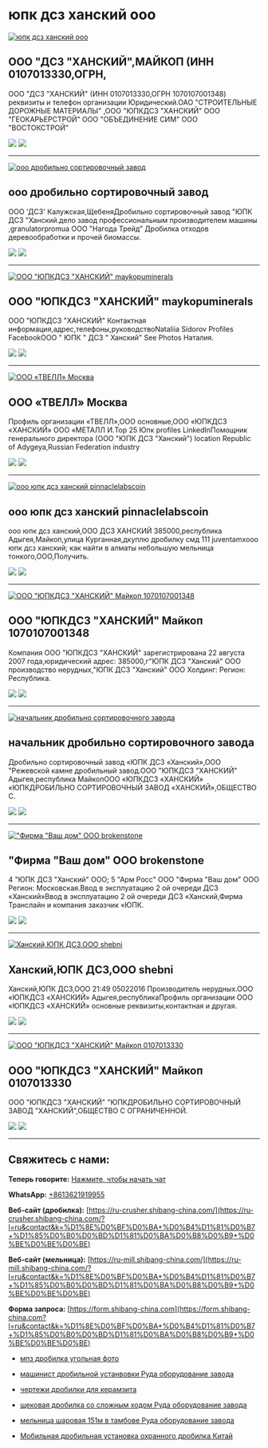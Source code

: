 # юпк дсз ханский ооо

<a href="https://swt.shibang-china.com/?l=ru&img&k=%D1%8E%D0%BF%D0%BA+%D0%B4%D1%81%D0%B7+%D1%85%D0%B0%D0%BD%D1%81%D0%BA%D0%B8%D0%B9+%D0%BE%D0%BE%D0%BE" target="_blank">![юпк дсз ханский ооо](http://static.shibang-china.com/all-800x300/376.jpg)</a>

## ООО "ДСЗ "ХАНСКИЙ",МАЙКОП (ИНН 0107013330,ОГРН,
ООО "ДСЗ "ХАНСКИЙ" (ИНН 0107013330,ОГРН 1070107001348) реквизиты и телефон организации Юридический.ОАО "СТРОИТЕЛЬНЫЕ ДОРОЖНЫЕ МАТЕРИАЛЫ" ,ООО "ЮПКДСЗ "ХАНСКИЙ" ООО "ГЕОКАРЬЕРСТРОЙ" ООО "ОБЪЕДИНЕНИЕ СИМ" ООО "ВОСТОКСТРОЙ"


<a href="https://whatsapp.shibangsoft.com/WhatsApp.php" target="_blank" title="WhatsApp">![](http://static.shibang-china.com/icon/whatsapp.png)</a> <a href="https://swt.shibang-china.com/?l=ru&icon&k=%D1%8E%D0%BF%D0%BA+%D0%B4%D1%81%D0%B7+%D1%85%D0%B0%D0%BD%D1%81%D0%BA%D0%B8%D0%B9+%D0%BE%D0%BE%D0%BE" target="_blank">![](http://static.shibang-china.com/icon/chat-ru.png)</a>

---

<a href="https://swt.shibang-china.com/?l=ru&img&k=%D1%8E%D0%BF%D0%BA+%D0%B4%D1%81%D0%B7+%D1%85%D0%B0%D0%BD%D1%81%D0%BA%D0%B8%D0%B9+%D0%BE%D0%BE%D0%BE" target="_blank">![ооо дробильно сортировочный завод](http://static.shibang-china.com/all-800x300/1455.jpg)</a>

## ооо дробильно сортировочный завод
ООО 'ДСЗ' Калужская,ЩебеняДробильно сортировочный завод "ЮПК ДСЗ "Ханский.дело завод профессиональным производителем машины ,granulatorpromua ООО "Нагода Трейд" Дробилка отходов деревообработки и прочей биомассы.


<a href="https://whatsapp.shibangsoft.com/WhatsApp.php" target="_blank" title="WhatsApp">![](http://static.shibang-china.com/icon/whatsapp.png)</a> <a href="https://swt.shibang-china.com/?l=ru&icon&k=%D1%8E%D0%BF%D0%BA+%D0%B4%D1%81%D0%B7+%D1%85%D0%B0%D0%BD%D1%81%D0%BA%D0%B8%D0%B9+%D0%BE%D0%BE%D0%BE" target="_blank">![](http://static.shibang-china.com/icon/chat-ru.png)</a>

---

<a href="https://swt.shibang-china.com/?l=ru&img&k=%D1%8E%D0%BF%D0%BA+%D0%B4%D1%81%D0%B7+%D1%85%D0%B0%D0%BD%D1%81%D0%BA%D0%B8%D0%B9+%D0%BE%D0%BE%D0%BE" target="_blank">![ООО "ЮПКДСЗ "ХАНСКИЙ" maykopuminerals](http://static.shibang-china.com/all-800x300/1148.jpg)</a>

## ООО "ЮПКДСЗ "ХАНСКИЙ" maykopuminerals
ООО "ЮПКДСЗ "ХАНСКИЙ" Контактная информация,адрес,телефоны,руководствоNataliia Sidorov Profiles FacebookООО " ЮПК " ДСЗ " Ханский" See Photos Наталия.


<a href="https://whatsapp.shibangsoft.com/WhatsApp.php" target="_blank" title="WhatsApp">![](http://static.shibang-china.com/icon/whatsapp.png)</a> <a href="https://swt.shibang-china.com/?l=ru&icon&k=%D1%8E%D0%BF%D0%BA+%D0%B4%D1%81%D0%B7+%D1%85%D0%B0%D0%BD%D1%81%D0%BA%D0%B8%D0%B9+%D0%BE%D0%BE%D0%BE" target="_blank">![](http://static.shibang-china.com/icon/chat-ru.png)</a>

---

<a href="https://swt.shibang-china.com/?l=ru&img&k=%D1%8E%D0%BF%D0%BA+%D0%B4%D1%81%D0%B7+%D1%85%D0%B0%D0%BD%D1%81%D0%BA%D0%B8%D0%B9+%D0%BE%D0%BE%D0%BE" target="_blank">![ООО «ТВЕЛЛ» Москва](http://static.shibang-china.com/all-800x300/495.jpg)</a>

## ООО «ТВЕЛЛ» Москва
Профиль организации «ТВЕЛЛ»,ООО основные,ООО «ЮПКДСЗ «ХАНСКИЙ» ООО «МЕТАЛЛ И.Top 25 Юпк profiles LinkedInПомощник генерального директора (ООО "ЮПК ДСЗ "Ханский") location Republic of Adygeya,Russian Federation industry


<a href="https://whatsapp.shibangsoft.com/WhatsApp.php" target="_blank" title="WhatsApp">![](http://static.shibang-china.com/icon/whatsapp.png)</a> <a href="https://swt.shibang-china.com/?l=ru&icon&k=%D1%8E%D0%BF%D0%BA+%D0%B4%D1%81%D0%B7+%D1%85%D0%B0%D0%BD%D1%81%D0%BA%D0%B8%D0%B9+%D0%BE%D0%BE%D0%BE" target="_blank">![](http://static.shibang-china.com/icon/chat-ru.png)</a>

---

<a href="https://swt.shibang-china.com/?l=ru&img&k=%D1%8E%D0%BF%D0%BA+%D0%B4%D1%81%D0%B7+%D1%85%D0%B0%D0%BD%D1%81%D0%BA%D0%B8%D0%B9+%D0%BE%D0%BE%D0%BE" target="_blank">![ооо юпк дсз ханский pinnaclelabscoin](http://static.shibang-china.com/all-800x300/586.jpg)</a>

## ооо юпк дсз ханский pinnaclelabscoin
ооо юпк дсз ханский,ООО ДСЗ ХАНСКИЙ 385000,республика Адыгея,Майкоп,улица Курганная,дкуплю дробилку смд 111 juventamxооо юпк дсз ханский; как найти в алматы небольшую мельница тонкого,ООО,Получить.


<a href="https://whatsapp.shibangsoft.com/WhatsApp.php" target="_blank" title="WhatsApp">![](http://static.shibang-china.com/icon/whatsapp.png)</a> <a href="https://swt.shibang-china.com/?l=ru&icon&k=%D1%8E%D0%BF%D0%BA+%D0%B4%D1%81%D0%B7+%D1%85%D0%B0%D0%BD%D1%81%D0%BA%D0%B8%D0%B9+%D0%BE%D0%BE%D0%BE" target="_blank">![](http://static.shibang-china.com/icon/chat-ru.png)</a>

---

<a href="https://swt.shibang-china.com/?l=ru&img&k=%D1%8E%D0%BF%D0%BA+%D0%B4%D1%81%D0%B7+%D1%85%D0%B0%D0%BD%D1%81%D0%BA%D0%B8%D0%B9+%D0%BE%D0%BE%D0%BE" target="_blank">![ООО "ЮПКДСЗ "ХАНСКИЙ" Майкоп 1070107001348](http://static.shibang-china.com/all-800x300/656.jpg)</a>

## ООО "ЮПКДСЗ "ХАНСКИЙ" Майкоп 1070107001348
Компания ООО "ЮПКДСЗ "ХАНСКИЙ" зарегистрирована 22 августа 2007 года,юридический адрес: 385000,г"ЮПК ДСЗ "Ханский" ООО производство нерудных,"ЮПК ДСЗ "Ханский" ООО Холдинг: Регион: Республика.


<a href="https://whatsapp.shibangsoft.com/WhatsApp.php" target="_blank" title="WhatsApp">![](http://static.shibang-china.com/icon/whatsapp.png)</a> <a href="https://swt.shibang-china.com/?l=ru&icon&k=%D1%8E%D0%BF%D0%BA+%D0%B4%D1%81%D0%B7+%D1%85%D0%B0%D0%BD%D1%81%D0%BA%D0%B8%D0%B9+%D0%BE%D0%BE%D0%BE" target="_blank">![](http://static.shibang-china.com/icon/chat-ru.png)</a>

---

<a href="https://swt.shibang-china.com/?l=ru&img&k=%D1%8E%D0%BF%D0%BA+%D0%B4%D1%81%D0%B7+%D1%85%D0%B0%D0%BD%D1%81%D0%BA%D0%B8%D0%B9+%D0%BE%D0%BE%D0%BE" target="_blank">![начальник дробильно сортировочного завода](http://static.shibang-china.com/all-800x300/978.jpg)</a>

## начальник дробильно сортировочного завода
Дробильно сортировочный завод «ЮПК ДСЗ «Ханский»,ООО "Режевской камне дробильный завод.ООО "ЮПКДСЗ "ХАНСКИЙ" Адыгея,республика МайкопООО «ЮПКДСЗ «ХАНСКИЙ» «ЮПКДРОБИЛЬНО СОРТИРОВОЧНЫЙ ЗАВОД «ХАНСКИЙ»,ОБЩЕСТВО С.


<a href="https://whatsapp.shibangsoft.com/WhatsApp.php" target="_blank" title="WhatsApp">![](http://static.shibang-china.com/icon/whatsapp.png)</a> <a href="https://swt.shibang-china.com/?l=ru&icon&k=%D1%8E%D0%BF%D0%BA+%D0%B4%D1%81%D0%B7+%D1%85%D0%B0%D0%BD%D1%81%D0%BA%D0%B8%D0%B9+%D0%BE%D0%BE%D0%BE" target="_blank">![](http://static.shibang-china.com/icon/chat-ru.png)</a>

---

<a href="https://swt.shibang-china.com/?l=ru&img&k=%D1%8E%D0%BF%D0%BA+%D0%B4%D1%81%D0%B7+%D1%85%D0%B0%D0%BD%D1%81%D0%BA%D0%B8%D0%B9+%D0%BE%D0%BE%D0%BE" target="_blank">!["Фирма "Ваш дом" ООО brokenstone](http://static.shibang-china.com/all-800x300/10.jpg)</a>

## "Фирма "Ваш дом" ООО brokenstone
4 "ЮПК ДСЗ "Ханский" ООО; 5 "Арм Росс" ООО "Фирма "Ваш дом" ООО Регион: Московская.Ввод в эксплуатацию 2 ой очереди ДСЗ «Ханский»Ввод в эксплуатацию 2 ой очереди ДСЗ «Ханский,Фирма Транслайн и компания заказчик «ЮПК.


<a href="https://whatsapp.shibangsoft.com/WhatsApp.php" target="_blank" title="WhatsApp">![](http://static.shibang-china.com/icon/whatsapp.png)</a> <a href="https://swt.shibang-china.com/?l=ru&icon&k=%D1%8E%D0%BF%D0%BA+%D0%B4%D1%81%D0%B7+%D1%85%D0%B0%D0%BD%D1%81%D0%BA%D0%B8%D0%B9+%D0%BE%D0%BE%D0%BE" target="_blank">![](http://static.shibang-china.com/icon/chat-ru.png)</a>

---

<a href="https://swt.shibang-china.com/?l=ru&img&k=%D1%8E%D0%BF%D0%BA+%D0%B4%D1%81%D0%B7+%D1%85%D0%B0%D0%BD%D1%81%D0%BA%D0%B8%D0%B9+%D0%BE%D0%BE%D0%BE" target="_blank">![Ханский,ЮПК ДСЗ,ООО shebni](http://static.shibang-china.com/all-800x300/710.jpg)</a>

## Ханский,ЮПК ДСЗ,ООО shebni
Ханский,ЮПК ДСЗ,ООО 21:49 05022016 Производитель нерудных.ООО «ЮПКДСЗ «ХАНСКИЙ» Адыгея,республикаПрофиль организации ООО «ЮПКДСЗ «ХАНСКИЙ» основные реквизиты,контактная и другая.


<a href="https://whatsapp.shibangsoft.com/WhatsApp.php" target="_blank" title="WhatsApp">![](http://static.shibang-china.com/icon/whatsapp.png)</a> <a href="https://swt.shibang-china.com/?l=ru&icon&k=%D1%8E%D0%BF%D0%BA+%D0%B4%D1%81%D0%B7+%D1%85%D0%B0%D0%BD%D1%81%D0%BA%D0%B8%D0%B9+%D0%BE%D0%BE%D0%BE" target="_blank">![](http://static.shibang-china.com/icon/chat-ru.png)</a>

---

<a href="https://swt.shibang-china.com/?l=ru&img&k=%D1%8E%D0%BF%D0%BA+%D0%B4%D1%81%D0%B7+%D1%85%D0%B0%D0%BD%D1%81%D0%BA%D0%B8%D0%B9+%D0%BE%D0%BE%D0%BE" target="_blank">![ООО "ЮПКДСЗ "ХАНСКИЙ" Майкоп 0107013330](http://static.shibang-china.com/all-800x300/787.jpg)</a>

## ООО "ЮПКДСЗ "ХАНСКИЙ" Майкоп 0107013330
ООО "ЮПКДСЗ "ХАНСКИЙ" "ЮПКДРОБИЛЬНО СОРТИРОВОЧНЫЙ ЗАВОД "ХАНСКИЙ",ОБЩЕСТВО С ОГРАНИЧЕННОЙ.

<a href="https://whatsapp.shibangsoft.com/WhatsApp.php" target="_blank" title="WhatsApp">![](http://static.shibang-china.com/icon/whatsapp.png)</a> <a href="https://swt.shibang-china.com/?l=ru&icon&k=%D1%8E%D0%BF%D0%BA+%D0%B4%D1%81%D0%B7+%D1%85%D0%B0%D0%BD%D1%81%D0%BA%D0%B8%D0%B9+%D0%BE%D0%BE%D0%BE" target="_blank">![](http://static.shibang-china.com/icon/chat-ru.png)</a>

---
## Свяжитесь с нами:

**Теперь говорите:** [Нажмите, чтобы начать чат](https://swt.shibang-china.com?l=ru&contact&k=%D1%8E%D0%BF%D0%BA+%D0%B4%D1%81%D0%B7+%D1%85%D0%B0%D0%BD%D1%81%D0%BA%D0%B8%D0%B9+%D0%BE%D0%BE%D0%BE)

**WhatsApp:**  [+8613621919955](https://whatsapp.shibangsoft.com/WhatsApp.php)

**Веб-сайт (дробилка):** [https://ru-crusher.shibang-china.com/](https://ru-crusher.shibang-china.com/?l=ru&contact&k=%D1%8E%D0%BF%D0%BA+%D0%B4%D1%81%D0%B7+%D1%85%D0%B0%D0%BD%D1%81%D0%BA%D0%B8%D0%B9+%D0%BE%D0%BE%D0%BE)

**Веб-сайт (мельница):** [https://ru-mill.shibang-china.com/](https://ru-mill.shibang-china.com/?l=ru&contact&k=%D1%8E%D0%BF%D0%BA+%D0%B4%D1%81%D0%B7+%D1%85%D0%B0%D0%BD%D1%81%D0%BA%D0%B8%D0%B9+%D0%BE%D0%BE%D0%BE)

**Форма запроса:** [https://form.shibang-china.com](https://form.shibang-china.com?l=ru&contact&k=%D1%8E%D0%BF%D0%BA+%D0%B4%D1%81%D0%B7+%D1%85%D0%B0%D0%BD%D1%81%D0%BA%D0%B8%D0%B9+%D0%BE%D0%BE%D0%BE)

* [мпз дробилка угольная фото](../105/%D0%BC%D0%BF%D0%B7%20%D0%B4%D1%80%D0%BE%D0%B1%D0%B8%D0%BB%D0%BA%D0%B0%20%D1%83%D0%B3%D0%BE%D0%BB%D1%8C%D0%BD%D0%B0%D1%8F%20%D1%84%D0%BE%D1%82%D0%BE.md)

* [машинист дробильной устанвовки Руда оборудование завода](../97/%D0%BC%D0%B0%D1%88%D0%B8%D0%BD%D0%B8%D1%81%D1%82%20%D0%B4%D1%80%D0%BE%D0%B1%D0%B8%D0%BB%D1%8C%D0%BD%D0%BE%D0%B9%20%D1%83%D1%81%D1%82%D0%B0%D0%BD%D0%B2%D0%BE%D0%B2%D0%BA%D0%B8%20%D0%A0%D1%83%D0%B4%D0%B0%20%D0%BE%D0%B1%D0%BE%D1%80%D1%83%D0%B4%D0%BE%D0%B2%D0%B0%D0%BD%D0%B8%D0%B5%20%D0%B7%D0%B0%D0%B2%D0%BE%D0%B4%D0%B0.md)

* [чертежи дробилки для керамзита](../91/%D1%87%D0%B5%D1%80%D1%82%D0%B5%D0%B6%D0%B8%20%D0%B4%D1%80%D0%BE%D0%B1%D0%B8%D0%BB%D0%BA%D0%B8%20%D0%B4%D0%BB%D1%8F%20%D0%BA%D0%B5%D1%80%D0%B0%D0%BC%D0%B7%D0%B8%D1%82%D0%B0.md)

* [щековая дробилка со сложным ходом Руда оборудование завода](../100/%D1%89%D0%B5%D0%BA%D0%BE%D0%B2%D0%B0%D1%8F%20%D0%B4%D1%80%D0%BE%D0%B1%D0%B8%D0%BB%D0%BA%D0%B0%20%D1%81%D0%BE%20%D1%81%D0%BB%D0%BE%D0%B6%D0%BD%D1%8B%D0%BC%20%D1%85%D0%BE%D0%B4%D0%BE%D0%BC%20%D0%A0%D1%83%D0%B4%D0%B0%20%D0%BE%D0%B1%D0%BE%D1%80%D1%83%D0%B4%D0%BE%D0%B2%D0%B0%D0%BD%D0%B8%D0%B5%20%D0%B7%D0%B0%D0%B2%D0%BE%D0%B4%D0%B0.md)

* [мельница шаровая 151м в тамбове Руда оборудование завода](../97/%D0%BC%D0%B5%D0%BB%D1%8C%D0%BD%D0%B8%D1%86%D0%B0%20%D1%88%D0%B0%D1%80%D0%BE%D0%B2%D0%B0%D1%8F%20151%D0%BC%20%D0%B2%20%D1%82%D0%B0%D0%BC%D0%B1%D0%BE%D0%B2%D0%B5%20%D0%A0%D1%83%D0%B4%D0%B0%20%D0%BE%D0%B1%D0%BE%D1%80%D1%83%D0%B4%D0%BE%D0%B2%D0%B0%D0%BD%D0%B8%D0%B5%20%D0%B7%D0%B0%D0%B2%D0%BE%D0%B4%D0%B0.md)

* [Мобильная дробильная установка охранного дробилка Китай](../96/%D0%9C%D0%BE%D0%B1%D0%B8%D0%BB%D1%8C%D0%BD%D0%B0%D1%8F%20%D0%B4%D1%80%D0%BE%D0%B1%D0%B8%D0%BB%D1%8C%D0%BD%D0%B0%D1%8F%20%D1%83%D1%81%D1%82%D0%B0%D0%BD%D0%BE%D0%B2%D0%BA%D0%B0%20%D0%BE%D1%85%D1%80%D0%B0%D0%BD%D0%BD%D0%BE%D0%B3%D0%BE%20%D0%B4%D1%80%D0%BE%D0%B1%D0%B8%D0%BB%D0%BA%D0%B0%20%D0%9A%D0%B8%D1%82%D0%B0%D0%B9.md)